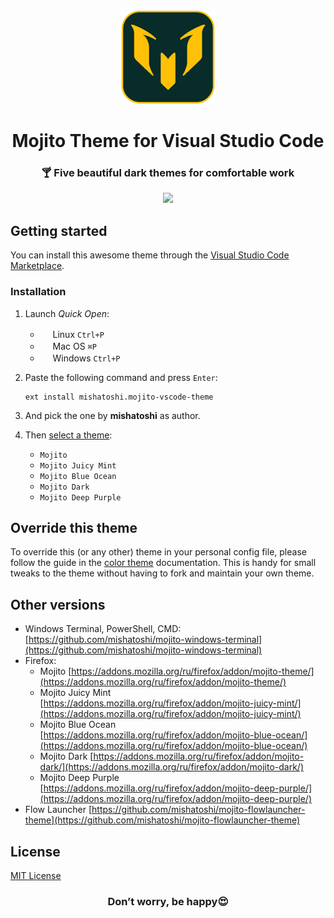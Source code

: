 <div align="center">
  <img src="./mojito-logo-512.png" width="150px" height="150px">
  <h1>Mojito Theme for Visual Studio Code</h1>
  <h3>🍸 Five beautiful dark themes for comfortable work</h3>
</div>

<div align="center">
  <img src="https://github.com/mishatoshi/mojito-vscode-theme/assets/110047849/910d3393-1e46-44e8-a737-94c6f21ed57b">
</div>

## Getting started

You can install this awesome theme through the [Visual Studio Code Marketplace](https://marketplace.visualstudio.com/items?itemName=mishatoshi.mojito-vscode-theme&ssr=false#overview).

### Installation

1. Launch *Quick Open*:

    * <img src="https://www.kernel.org/theme/images/logos/favicon.png" width=16 height=16/> <span>Linux</span> `Ctrl+P`
    * <img src="https://developer.apple.com/favicon.ico" width=16 height=16/> <span>Mac OS</span> `⌘P`
    * <img src="https://www.microsoft.com/favicon.ico" width=16 height=16/> <span>Windows</span> `Ctrl+P`

1. Paste the following command and press `Enter`:

    ``` shell
    ext install mishatoshi.mojito-vscode-theme
    ```

1. And pick the one by **mishatoshi** as author.

1. Then [select a theme](https://code.visualstudio.com/docs/getstarted/themes#_selecting-the-color-theme):

    * `Mojito`
    * `Mojito Juicy Mint`
    * `Mojito Blue Ocean`
    * `Mojito Dark`
    * `Mojito Deep Purple`

## Override this theme

To override this (or any other) theme in your personal config file, please follow the guide in the [color theme](https://code.visualstudio.com/api/extension-guides/color-theme) documentation. This is handy for small tweaks to the theme without having to fork and maintain your own theme.

## Other versions

* Windows Terminal, PowerShell, CMD: [https://github.com/mishatoshi/mojito-windows-terminal](https://github.com/mishatoshi/mojito-windows-terminal)
* Firefox:
  * Mojito [https://addons.mozilla.org/ru/firefox/addon/mojito-theme/](https://addons.mozilla.org/ru/firefox/addon/mojito-theme/)
  * Mojito Juicy Mint [https://addons.mozilla.org/ru/firefox/addon/mojito-juicy-mint/](https://addons.mozilla.org/ru/firefox/addon/mojito-juicy-mint/)
  * Mojito Blue Ocean [https://addons.mozilla.org/ru/firefox/addon/mojito-blue-ocean/](https://addons.mozilla.org/ru/firefox/addon/mojito-blue-ocean/)
  * Mojito Dark [https://addons.mozilla.org/ru/firefox/addon/mojito-dark/](https://addons.mozilla.org/ru/firefox/addon/mojito-dark/)
  * Mojito Deep Purple [https://addons.mozilla.org/ru/firefox/addon/mojito-deep-purple/](https://addons.mozilla.org/ru/firefox/addon/mojito-deep-purple/)
* Flow Launcher [https://github.com/mishatoshi/mojito-flowlauncher-theme](https://github.com/mishatoshi/mojito-flowlauncher-theme)

## License

[MIT License](./LICENSE)

<h3 align="center">Don’t worry, be happy😍</h3>
